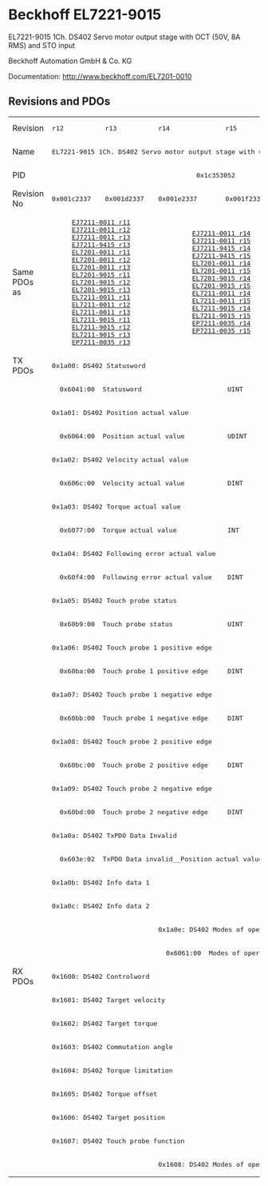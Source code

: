 # Beckhoff EL7221-9015

EL7221-9015 1Ch. DS402 Servo motor output stage with OCT (50V, 8A RMS) and STO input

Beckhoff Automation GmbH & Co. KG

Documentation: <a href="http://www.beckhoff.com/EL7201-0010">http://www.beckhoff.com/EL7201-0010</a>

## Revisions and PDOs
<table>
<tr >
<td class="first">Revision</td>
<td ><pre>r12</pre></td>
<td ><pre>r13</pre></td>
<td ><pre>r14</pre></td>
<td ><pre>r15</pre></td>
<td ><pre>r16</pre></td>
</tr>
<tr >
<td class="first">Name</td>
<td  colspan=5 align="center"><pre>EL7221-9015 1Ch. DS402 Servo motor output stage with OCT (50V, 8A RMS) and STO input</pre></td>
</tr>
<tr >
<td class="first">PID</td>
<td  colspan=5 align="center"><pre>0x1c353052</pre></td>
</tr>
<tr >
<td class="first">Revision No</td>
<td ><pre>0x001c2337</pre></td>
<td ><pre>0x001d2337</pre></td>
<td ><pre>0x001e2337</pre></td>
<td ><pre>0x001f2337</pre></td>
<td ><pre>0x00202337</pre></td>
</tr>
<tr >
<td class="first">Same PDOs as</td>
<td  colspan=2 align="center"><pre><a href="EJ7211-0011">EJ7211-0011 r11</a><br/><a href="EJ7211-0011">EJ7211-0011 r12</a><br/><a href="EJ7211-0011">EJ7211-0011 r13</a><br/><a href="EJ7211-9415">EJ7211-9415 r13</a><br/><a href="EL7201-0011">EL7201-0011 r11</a><br/><a href="EL7201-0011">EL7201-0011 r12</a><br/><a href="EL7201-0011">EL7201-0011 r13</a><br/><a href="EL7201-9015">EL7201-9015 r11</a><br/><a href="EL7201-9015">EL7201-9015 r12</a><br/><a href="EL7201-9015">EL7201-9015 r13</a><br/><a href="EL7211-0011">EL7211-0011 r11</a><br/><a href="EL7211-0011">EL7211-0011 r12</a><br/><a href="EL7211-0011">EL7211-0011 r13</a><br/><a href="EL7211-9015">EL7211-9015 r11</a><br/><a href="EL7211-9015">EL7211-9015 r12</a><br/><a href="EL7211-9015">EL7211-9015 r13</a><br/><a href="EP7211-0035">EP7211-0035 r13</a></pre></td>
<td  colspan=2 align="center"><pre><a href="EJ7211-0011">EJ7211-0011 r14</a><br/><a href="EJ7211-0011">EJ7211-0011 r15</a><br/><a href="EJ7211-9415">EJ7211-9415 r14</a><br/><a href="EJ7211-9415">EJ7211-9415 r15</a><br/><a href="EL7201-0011">EL7201-0011 r14</a><br/><a href="EL7201-0011">EL7201-0011 r15</a><br/><a href="EL7201-9015">EL7201-9015 r14</a><br/><a href="EL7201-9015">EL7201-9015 r15</a><br/><a href="EL7211-0011">EL7211-0011 r14</a><br/><a href="EL7211-0011">EL7211-0011 r15</a><br/><a href="EL7211-9015">EL7211-9015 r14</a><br/><a href="EL7211-9015">EL7211-9015 r15</a><br/><a href="EP7211-0035">EP7211-0035 r14</a><br/><a href="EP7211-0035">EP7211-0035 r15</a></pre></td>
<td ><pre><a href="EJ7211-0011">EJ7211-0011 r16</a><br/><a href="EJ7211-9415">EJ7211-9415 r16</a><br/><a href="EL7201-0011">EL7201-0011 r16</a><br/><a href="EL7201-9015">EL7201-9015 r16</a><br/><a href="EL7211-0011">EL7211-0011 r16</a><br/><a href="EL7211-9015">EL7211-9015 r16</a><br/><a href="EP7211-0035">EP7211-0035 r16</a></pre></td>
</tr>
<tr class="txpdo pdosection">
<td class="first" rowspan=26 valign=top>TX PDOs</td>
<td colspan=5 align="left"><pre>0x1a00: DS402 Statusword</pre></td>
<td></td>
</tr>
<tr class="txpdo">
<td class="first" colspan=5 align="left"><pre>  0x6041:00  Statusword                      UINT</pre></td>
</tr>
<tr class="txpdo pdosection">
<td class="first" colspan=5 align="left"><pre>0x1a01: DS402 Position actual value</pre></td>
</tr>
<tr class="txpdo">
<td class="first" colspan=5 align="left"><pre>  0x6064:00  Position actual value           UDINT</pre></td>
</tr>
<tr class="txpdo pdosection">
<td class="first" colspan=5 align="left"><pre>0x1a02: DS402 Velocity actual value</pre></td>
</tr>
<tr class="txpdo">
<td class="first" colspan=5 align="left"><pre>  0x606c:00  Velocity actual value           DINT</pre></td>
</tr>
<tr class="txpdo pdosection">
<td class="first" colspan=5 align="left"><pre>0x1a03: DS402 Torque actual value</pre></td>
</tr>
<tr class="txpdo">
<td class="first" colspan=5 align="left"><pre>  0x6077:00  Torque actual value             INT</pre></td>
</tr>
<tr class="txpdo pdosection">
<td class="first" colspan=5 align="left"><pre>0x1a04: DS402 Following error actual value</pre></td>
</tr>
<tr class="txpdo">
<td class="first" colspan=5 align="left"><pre>  0x60f4:00  Following error actual value    DINT</pre></td>
</tr>
<tr class="txpdo pdosection">
<td class="first" colspan=5 align="left"><pre>0x1a05: DS402 Touch probe status</pre></td>
</tr>
<tr class="txpdo">
<td class="first" colspan=5 align="left"><pre>  0x60b9:00  Touch probe status              UINT</pre></td>
</tr>
<tr class="txpdo pdosection">
<td class="first" colspan=5 align="left"><pre>0x1a06: DS402 Touch probe 1 positive edge</pre></td>
</tr>
<tr class="txpdo">
<td class="first" colspan=5 align="left"><pre>  0x60ba:00  Touch probe 1 positive edge     DINT</pre></td>
</tr>
<tr class="txpdo pdosection">
<td class="first" colspan=5 align="left"><pre>0x1a07: DS402 Touch probe 1 negative edge</pre></td>
</tr>
<tr class="txpdo">
<td class="first" colspan=5 align="left"><pre>  0x60bb:00  Touch probe 1 negative edge     DINT</pre></td>
</tr>
<tr class="txpdo pdosection">
<td class="first" colspan=5 align="left"><pre>0x1a08: DS402 Touch probe 2 positive edge</pre></td>
</tr>
<tr class="txpdo">
<td class="first" colspan=5 align="left"><pre>  0x60bc:00  Touch probe 2 positive edge     DINT</pre></td>
</tr>
<tr class="txpdo pdosection">
<td class="first" colspan=5 align="left"><pre>0x1a09: DS402 Touch probe 2 negative edge</pre></td>
</tr>
<tr class="txpdo">
<td class="first" colspan=5 align="left"><pre>  0x60bd:00  Touch probe 2 negative edge     DINT</pre></td>
</tr>
<tr class="txpdo pdosection">
<td class="first" colspan=5 align="left"><pre>0x1a0a: DS402 TxPDO Data Invalid</pre></td>
</tr>
<tr class="txpdo">
<td class="first" colspan=5 align="left"><pre>  0x603e:02  TxPDO Data invalid__Position actual value  BOOL</pre></td>
</tr>
<tr class="txpdo pdosection">
<td class="first" colspan=5 align="left"><pre>0x1a0b: DS402 Info data 1</pre></td>
</tr>
<tr class="txpdo pdosection">
<td class="first" colspan=5 align="left"><pre>0x1a0c: DS402 Info data 2</pre></td>
</tr>
<tr class="txpdo pdosection">
<td class="first" colspan=2 align="left"></td>
<td  colspan=3 align="left"><pre>0x1a0e: DS402 Modes of operation display</pre></td>
</tr>
<tr class="txpdo">
<td class="first" colspan=2 align="left"></td>
<td  colspan=3 align="left"><pre>  0x6061:00  Modes of operation display      USINT</pre></td>
</tr>
<tr class="rxpdo pdosection">
<td class="first" rowspan=9 valign=top>RX PDOs</td>
<td colspan=5 align="left"><pre>0x1600: DS402 Controlword</pre></td>
<td></td>
</tr>
<tr class="rxpdo pdosection">
<td class="first" colspan=5 align="left"><pre>0x1601: DS402 Target velocity</pre></td>
</tr>
<tr class="rxpdo pdosection">
<td class="first" colspan=5 align="left"><pre>0x1602: DS402 Target torque</pre></td>
</tr>
<tr class="rxpdo pdosection">
<td class="first" colspan=5 align="left"><pre>0x1603: DS402 Commutation angle</pre></td>
</tr>
<tr class="rxpdo pdosection">
<td class="first" colspan=5 align="left"><pre>0x1604: DS402 Torque limitation</pre></td>
</tr>
<tr class="rxpdo pdosection">
<td class="first" colspan=5 align="left"><pre>0x1605: DS402 Torque offset</pre></td>
</tr>
<tr class="rxpdo pdosection">
<td class="first" colspan=5 align="left"><pre>0x1606: DS402 Target position</pre></td>
</tr>
<tr class="rxpdo pdosection">
<td class="first" colspan=5 align="left"><pre>0x1607: DS402 Touch probe function</pre></td>
</tr>
<tr class="rxpdo pdosection">
<td class="first" colspan=2 align="left"></td>
<td  colspan=3 align="left"><pre>0x1608: DS402 Modes of operation</pre></td>
</tr>
</table>
